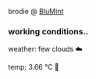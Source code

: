 brodie @ [BluMint](https://www.linkedin.com/company/blumint-io/)

<!--weather_start-->
### working conditions..

weather: few clouds ☁️

temp: 3.66 °C 🧥

<!--weather_end-->
